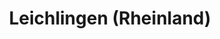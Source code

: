 ---
title: Leichlingen (Rheinland)
url: /leichlingen-rheinland/
latitude: 51.107
longitude: 7.006
---